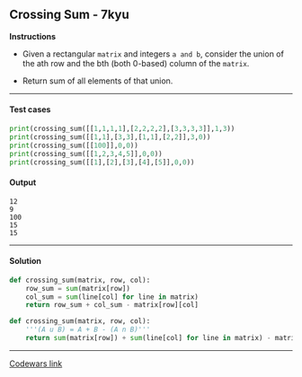 ## Crossing Sum - 7kyu

**Instructions**

- Given a rectangular `matrix` and integers `a and b`, consider the union of the ath row and the bth (both 0-based) column of the `matrix`.

- Return sum of all elements of that union.

---

#### Test cases

```python
print(crossing_sum([[1,1,1,1],[2,2,2,2],[3,3,3,3]],1,3))
print(crossing_sum([[1,1],[3,3],[1,1],[2,2]],3,0))
print(crossing_sum([[100]],0,0))
print(crossing_sum([[1,2,3,4,5]],0,0))
print(crossing_sum([[1],[2],[3],[4],[5]],0,0))
```

#### Output

```
12
9
100
15
15
```

---

#### Solution

```python
def crossing_sum(matrix, row, col):
    row_sum = sum(matrix[row])
    col_sum = sum(line[col] for line in matrix)
    return row_sum + col_sum - matrix[row][col]

def crossing_sum(matrix, row, col):
    '''(A u B) = A + B - (A n B)'''
    return sum(matrix[row]) + sum(line[col] for line in matrix) - matrix[row][col]
```

---

[Codewars link](https://www.codewars.com/kata/5889ab4928c08c08da00009b)
